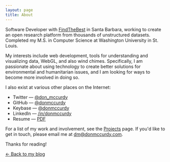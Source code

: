 ```yaml
---
layout: page
title: About
---
```


Software Developer with [FindTheBest](http://www.findthebest.com/) in Santa Barbara, working to create an open research platform from thousands of unstructured datasets. Completed my M.S. in Computer Science at Washington University in St. Louis.

My interests include web development, tools for understanding and visualizing data, WebGL, and also wind chimes. Specifically, I am passionate about using technology to create better solutions for environmental and humanitarian issues, and I am looking for ways to become more involved in doing so.

I also exist at various other places on the Internet:

* Twitter — [@don_mccurdy](https://twitter.com/don_mccurdy)
* GitHub — [@donmccurdy](https://github.com/donmccurdy)
* Keybase — [@donmccurdy](https://keybase.io/donmccurdy)
* LinkedIn — [/in/donmccurdy](https://www.linkedin.com/in/donmccurdy)
* Resume — <a href="https://dl.dropboxusercontent.com/u/42869844/LTS/Don%20McCurdy%20-%20Resume%202015.pdf" rel="nofollow">PDF</a>

For a list of my work and involvement, see the [Projects](/projects) page. If you'd like to get in touch, please email me at [dm@donmccurdy.com](mailto:dm@donmccurdy.com).

Thanks for reading!

[&larr; Back to my blog](/)